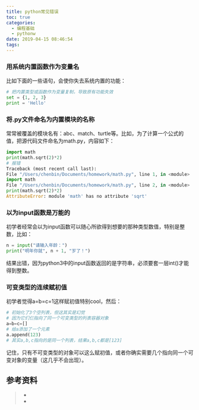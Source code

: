 ```yaml
---
title: python常见错误
toc: true
categories:
  - 编程基础
  - pythonw
date: 2019-04-15 08:46:54
tags:
---
```




### 用系统内置函数作为变量名

比如下面的一些语句，会使你失去系统内置的功能：

```python
# 把内置类型或函数作为变量复制，导致原有功能失效
set = {1, 2, 3}
print = 'Hello'
```

### 将.py文件命名为内置模块的名称

常常被覆盖的模块名有：abc、match、turtle等。比如，为了计算一个公式的值，把源代码文件命名为math.py，内容如下：

```python
import math
print(math.sqrt(2)*2)
# 报错
Traceback (most recent call last):
File "/Users/chenbin/Documents/homework/math.py", line 1, in <module>
import math
File "/Users/chenbin/Documents/homework/math.py", line 2, in <module>
print(math.sqrt(2)*2)
AttributeError: module 'math' has no attribute 'sqrt'
```

### 以为input函数是万能的

初学者经常会以为input函数可以随心所欲得到想要的那种类型数值，特别是整数，比如：

```python
n = input("请输入年龄：")
print("明年你就", n + 1, "岁了！")
```

结果出错，因为python3中的input函数返回的是字符串，必须要套一层int()才能得到整数。

### 可变类型的连续赋初值

初学者觉得a=b=c=1这样赋初值特别cool，然后：

```python
# 初始化了3个空列表，但这其实是幻觉
# 因为它们仨指向了同一个可变类型的列表容器对象
a=b=c=[] 
# 给a添加了一个元素
a.append(123)  
# 其实a,b,c指向的是同一个列表，结果a,b,c都是[123]
```

记住，只有不可变类型的对象可以这么赋初值，或者你确实需要几个指向同一个可变对象的变量（这几乎不会出现）。

## 参考资料
> - []()
> - []()
